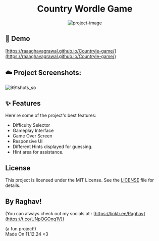 <h1 align="center" id="title">Country Wordle Game</h1>

<p align="center"><img src="https://socialify.git.ci/Raaaghavagrawal/Countryle-game/image?custom_description=Country+Wordle+Game&amp;description=1&amp;language=1&amp;name=1&amp;owner=1&amp;stargazers=1&amp;theme=Dark" alt="project-image"></p>

<h2>🚀 Demo</h2>

[https://raaaghavagrawal.github.io/Countryle-game/](https://raaaghavagrawal.github.io/Countryle-game/)

<h2>☁️ Project Screenshots:</h2>

![991shots_so](https://github.com/user-attachments/assets/e3e95f7b-b384-43a7-baac-b0abc53183bb)


 
<h2>✨ Features</h2>

Here're some of the project's best features:

*   Difficulty Selector
*   Gameplay Interface
*   Game Over Screen
*   Responsive UI
*   Different Hints displayed for guessing.
*   Hint area for assistance.

## License

This project is licensed under the MIT License. See the [LICENSE](LICENSE) file for details.

## By Raghav!
 (You can always check out my socials at : [https://linktr.ee/Raghav](https://t.co/UNpOGOnq1V))

(a fun project!) <br>
Made On 11.12.24 <3
